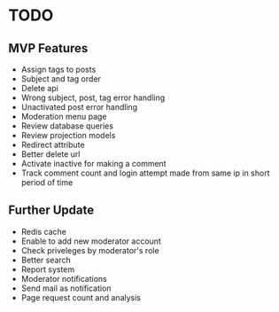 # TODO

## MVP Features
- Assign tags to posts
- Subject and tag order
- Delete api
- Wrong subject, post, tag error handling
- Unactivated post error handling
- Moderation menu page
- Review database queries
- Review projection models
- Redirect attribute
- Better delete url
- Activate inactive for making a comment 
- Track comment count and login attempt made from same ip in short period of time

## Further Update
- Redis cache
- Enable to add new moderator account
- Check priveleges by moderator's role
- Better search
- Report system
- Moderator notifications
- Send mail as notification
- Page request count and analysis
